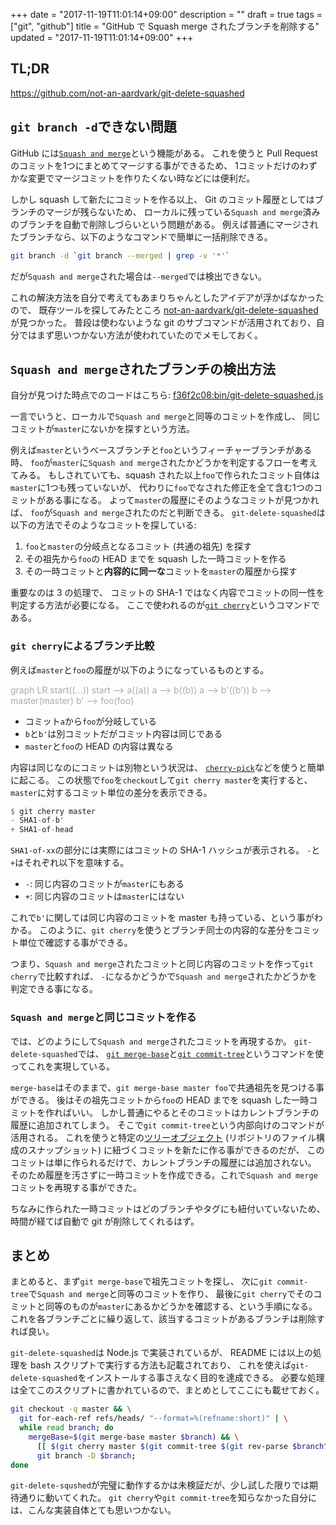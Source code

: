 +++
date = "2017-11-19T11:01:14+09:00"
description = ""
draft = true
tags = ["git", "github"]
title = "GitHub で Squash merge されたブランチを削除する"
updated = "2017-11-19T11:01:14+09:00"
+++

## TL;DR

<https://github.com/not-an-aardvark/git-delete-squashed>

## `git branch -d`できない問題

GitHub には[`Squash and merge`][squash-and-merge]という機能がある。
これを使うと Pull Request のコミットを1つにまとめてマージする事ができるため、
1コミットだけのわずかな変更でマージコミットを作りたくない時などには便利だ。

しかし squash して新たにコミットを作る以上、
Git のコミット履歴としてはブランチのマージが残らないため、
ローカルに残っている`Squash and merge`済みのブランチを自動で削除しづらいという問題がある。
例えば普通にマージされたブランチなら、以下のようなコマンドで簡単に一括削除できる。

[squash-and-merge]: https://help.github.com/articles/about-pull-request-merges/#squash-and-merge-your-pull-request-commits

```sh
git branch -d `git branch --merged | grep -v '*'`
```

だが`Squash and merge`された場合は`--merged`では検出できない。

これの解決方法を自分で考えてもあまりちゃんとしたアイデアが浮かばなかったので、
既存ツールを探してみたところ [not-an-aardvark/git-delete-squashed][git-delete-squashed] が見つかった。
普段は使わないような git のサブコマンドが活用されており、自分ではまず思いつかない方法が使われていたのでメモしておく。

[git-delete-squashed]: https://github.com/not-an-aardvark/git-delete-squashed

## `Squash and merge`されたブランチの検出方法

自分が見つけた時点でのコードはこちら: [f36f2c08:bin/git-delete-squashed.js][git-delete-squashed-bin]

[git-delete-squashed-bin]: https://github.com/not-an-aardvark/git-delete-squashed/blob/f36f2c0843c2adf01b3d2d80a03884e181f9f8ba/bin/git-delete-squashed.js

一言でいうと、ローカルで`Squash and merge`と同等のコミットを作成し、
同じコミットが`master`にないかを探すという方法。

例えば`master`というベースブランチと`foo`というフィーチャーブランチがある時、
`foo`が`master`に`Squash and merge`されたかどうかを判定するフローを考えてみる。
もしされていても、squash された以上`foo`で作られたコミット自体は`master`に1つも残っていないが、
代わりに`foo`でなされた修正を全て含む1つのコミットがある事になる。
よって`master`の履歴にそのようなコミットが見つかれば、
`foo`が`Squash and merge`されたのだと判断できる。
`git-delete-squashed`は以下の方法でそのようなコミットを探している:

1. `foo`と`master`の分岐点となるコミット (共通の祖先) を探す
1. その祖先から`foo`の HEAD までを squash した一時コミットを作る
1. その一時コミットと**内容的に同一な**コミットを`master`の履歴から探す

重要なのは 3 の処理で、
コミットの SHA-1 ではなく内容でコミットの同一性を判定する方法が必要になる。
ここで使われるのが[`git cherry`][git-cherry]というコマンドである。

### `git cherry`によるブランチ比較

例えば`master`と`foo`の履歴が以下のようになっているものとする。

<div class="mermaid" style="color: #aaa;">
graph LR
  start((...))
  start --> a((a))
  a --> b((b))
  a --> b'((b'))
  b --> master(master)
  b' --> foo(foo)
</div>

- コミット`a`から`foo`が分岐している
- `b`と`b'`は別コミットだがコミット内容は同じである
- `master`と`foo`の HEAD の内容は異なる

内容は同じなのにコミットは別物という状況は、
[`cherry-pick`][git-cherry-pick]などを使うと簡単に起こる。
この状態で`foo`を`checkout`して`git cherry master`を実行すると、
`master`に対するコミット単位の差分を表示できる。

```rust
$ git cherry master
- SHA1-of-b'
+ SHA1-of-head
```

`SHA1-of-xx`の部分には実際にはコミットの SHA-1 ハッシュが表示される。
`-`と`+`はそれぞれ以下を意味する。

- `-`: 同じ内容のコミットが`master`にもある
- `+`: 同じ内容のコミットは`master`にはない

これで`b'`に関しては同じ内容のコミットを master も持っている、という事がわかる。
このように、`git cherry`を使うとブランチ同士の内容的な差分をコミット単位で確認する事ができる。

つまり、`Squash and merge`されたコミットと同じ内容のコミットを作って`git cherry`で比較すれば、
`-`になるかどうかで`Squash and merge`されたかどうかを判定できる事になる。

### `Squash and merge`と同じコミットを作る

では、どのようにして`Squash and merge`されたコミットを再現するか。
`git-delete-squashed`では、
[`git merge-base`][git-merge-base]と[`git commit-tree`][git-commit-tree]というコマンドを使ってこれを実現している。

`merge-base`はそのままで、`git merge-base master foo`で共通祖先を見つける事ができる。
後はその祖先コミットから`foo`の HEAD までを squash した一時コミットを作ればいい。
しかし普通にやるとそのコミットはカレントブランチの履歴に追加されてしまう。
そこで`git commit-tree`という内部向けのコマンドが活用される。
これを使うと特定の[ツリーオブジェクト][git-objects] (リポジトリのファイル構成のスナップショット) に紐づくコミットを新たに作る事ができるのだが、
このコミットは単に作られるだけで、カレントブランチの履歴には追加されない。
そのため履歴を汚さずに一時コミットを作成できる。これで`Squash and merge`コミットを再現する事ができた。

ちなみに作られた一時コミットはどのブランチやタグにも紐付いていないため、時間が経てば自動で git が削除してくれるはず。

[git-merge-base]: https://git-scm.com/docs/git-merge-base
[git-commit-tree]: https://git-scm.com/docs/git-commit-tree
[git-cherry]: https://git-scm.com/docs/git-cherry
[git-cherry-pick]: https://git-scm.com/docs/git-cherry-pick
[git-objects]: https://git-scm.com/book/en/v2/Git-Internals-Git-Objects

## まとめ

まとめると、まず`git merge-base`で祖先コミットを探し、
次に`git commit-tree`で`Squash and merge`と同等のコミットを作り、
最後に`git cherry`でそのコミットと同等のものが`master`にあるかどうかを確認する、という手順になる。
これを各ブランチごとに繰り返して、該当するコミットがあるブランチは削除すれば良い。

`git-delete-squashed`は Node.js で実装されているが、
README には以上の処理を bash スクリプトで実行する方法も記載されており、
これを使えば`git-delete-squashed`をインストールする事さえなく目的を達成できる。
必要な処理は全てこのスクリプトに書かれているので、まとめとしてここにも載せておく。

```bash
git checkout -q master && \
  git for-each-ref refs/heads/ "--format=%(refname:short)" | \
  while read branch; do
    mergeBase=$(git merge-base master $branch) && \
      [[ $(git cherry master $(git commit-tree $(git rev-parse $branch^{tree}) -p $mergeBase -m _)) == "-"* ]] && \
      git branch -D $branch;
done
```

`git-delete-squshed`が完璧に動作するかは未検証だが、少し試した限りでは期待通りに動いてくれた。
`git cherry`や`git commit-tree`を知らなかった自分には、こんな実装自体とても思いつかない。
